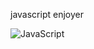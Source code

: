javascript enjoyer


![JavaScript](https://img.shields.io/badge/javascript-%23323330.svg?style=for-the-badge&logo=javascript&logoColor=%23F7DF1E)

